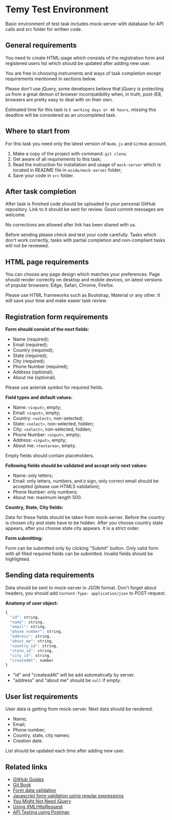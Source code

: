 # Temy Test Environment

Basic environment of test task includes mock-server with database for API calls and src folder for written code.

## General requirements

You need to create HTML-page which consists of the registration form and registered users list which should be updated after adding new user.

You are free in choosing instruments and ways of task completion except requirements mentioned in sections below. 

Please don't use jQuery, some developers believe that jQuery is protecting us from a great demon of browser incompatibility when, in truth, post-IE8, browsers are pretty easy to deal with on their own.

Estimated time for this task is `5 working days or 40 hours`, missing this deadline will be considered as an uncompleted task.

## Where to start from

For this task you need only the latest version of `Node.js` and `GitHub` account.

1. Make a copy of the project with command:
`git clone`;
2. Get aware of all requirements to this task;
3. Read the instruction for installation and usage of `mock-server` which is located in README file in `aside/mock-server` folder;
4. Save your code in `src` folder.

## After task completion

After task is finished code should be uploaded to your personal GitHub repository. Link to it should be sent for review. Good commit messages are welcome.

No corrections are allowed after link has been shared with us.

Before sending please check and test your code carefully. Tasks which don't work correctly, tasks with partial completion and non-compliant tasks will not be reviewed.

## HTML page requirements

You can choose any page design which matches your preferences. Page should render correctly on desktop and mobile devices, on latest versions of popular browsers: Edge, Safari, Chrome, Firefox.

Please use HTML frameworks such as Bootstrap, Material or any other. It will save your time and make easier task review.

## Registration form requirements

**Form should consist of the next fields:**

- Name (required);
- Email (required);
- Country (required);
- State (required);
- City (required);
- Phone Number (required);
- Address (optional);
- About me (optional).

Please use asterisk symbol for required fields.

**Field types and default values:**

- Name: `<input>`, empty;
- Email: `<input>`, empty;
- Country: `<select>`, non-selected;
- State: `<select>`, non-selected, hidden;
- City: `<select>`, non-selected, hidden;
- Phone Number: `<input>`, empty;
- Address: `<input>`, empty;
- About me: `<textarea>`, empty.

Empty fields should contain placeholders.

**Following fields should be validated and accept only next values:**

- Name: only letters;
- Email: only letters, numbers, and `@` sign, only correct email should be accepted (please use HTML5 validation);
- Phone Number: only numbers;
- About me: maximum length 500.

**Country, State, City fields:**

Data for these fields should be taken from mock-server. Before the country is chosen city and state have to be hidden. After you choose country state appears, after you choose state city appears. It is a strict order.

**Form submitting:**

Form can be submitted only by clicking "Submit" button. Only valid form with all filled required fields can be submitted. Invalid fields should be highlighted.

## Sending data requirements

Data should be sent to mock-server in JSON format. Don't forget about headers, you should add `Content-Type: application/json` to POST-request.

**Anatomy of user object:**

```javascript
{
  "id": string,
  "name": string,
  "email": string,
  "phone_number": string,
  "address": string,
  "about_me": string,
  "country_id": string,
  "state_id": string,
  "city_id": string,
  "createdAt": number
}
```

- "id" and "createadAt" will be add automatically by server. 
- "address" and "about me" should be `null` if empty.

## User list requirements

User data is getting from mock-server. Next data should be rendered:

- Name;
- Email;
- Phone number;
- Country, state, city names;
- Creation date.

List should be updated each time after adding new user.

## Related links

* [GitHub Guides](https://guides.github.com/)
* [Git Book](https://git-scm.com/)
* [Form data validation](https://developer.mozilla.org/en-US/docs/Learn/HTML/Forms/Form_validation)
* [Javascript form validation using regular expressions](http://form.guide/snippets/javascript-form-validation-using-regular-expression.html)
* [You Might Not Need jQuery](http://youmightnotneedjquery.com/)
* [Using XMLHttpRequest](https://developer.mozilla.org/en-US/docs/Web/API/XMLHttpRequest/Using_XMLHttpRequest)
* [API Testing using Postman](https://medium.com/aubergine-solutions/api-testing-using-postman-323670c89f6d)
